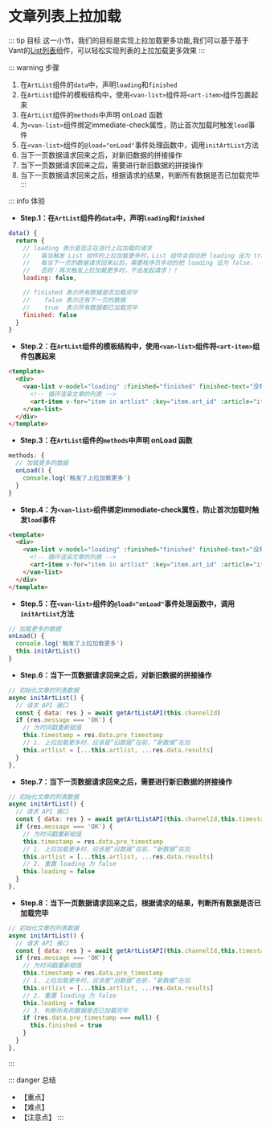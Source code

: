 # 文章列表上拉加载

::: tip 目标
这一小节，我们的目标是实现上拉加载更多功能,我们可以基于基于Vant的[List列表](<https://vant-contrib.gitee.io/vant/#/zh-CN/list>)组件，可以轻松实现列表的上拉加载更多效果
:::

::: warning 步骤

1. 在`ArtList`组件的`data`中，声明`loading`和`finished`
2. 在`ArtList`组件的模板结构中，使用`<van-list>`组件将`<art-item>`组件包裹起来
3. 在`ArtList`组件的`methods`中声明 onLoad 函数
4. 为`<van-list>`组件绑定immediate-check属性，防止首次加载时触发`load`事件
5. 在`<van-list>`组件的`@load="onLoad"`事件处理函数中，调用`initArtList`方法
6. 当下一页数据请求回来之后，对新旧数据的拼接操作
7. 当下一页数据请求回来之后，需要进行新旧数据的拼接操作
8. 当下一页数据请求回来之后，根据请求的结果，判断所有数据是否已加载完毕
:::

::: info 体验

* **Step.1：在`ArtList`组件的`data`中，声明`loading`和`finished`**

```js
data() {
  return {
    // loading 表示是否正在进行上拉加载的请求
    //   每当触发 List 组件的上拉加载更多时，List 组件会自动把 loading 设为 true
    //   每当下一页的数据请求回来以后，需要程序员手动的把 loading 设为 false，
    //   否则：再次触发上拉加载更多时，不会发起请求！！
    loading: false,

    // finished 表示所有数据是否加载完毕
    //    false 表示还有下一页的数据
    //    true  表示所有数据都已加载完毕
    finished: false
  }
}
```

* **Step.2：在`ArtList`组件的模板结构中，使用`<van-list>`组件将`<art-item>`组件包裹起来**

```html
<template>
  <div>
    <van-list v-model="loading" :finished="finished" finished-text="没有更多了" @load="onLoad">
      <!-- 循环渲染文章的列表 -->
      <art-item v-for="item in artlist" :key="item.art_id" :article="item"></art-item>
    </van-list>
  </div>
</template>
```

* **Step.3：在`ArtList`组件的`methods`中声明 onLoad 函数**

```js
methods: {
  // 加载更多的数据
  onLoad() {
    console.log('触发了上拉加载更多')
  }
}
```

* **Step.4：为`<van-list>`组件绑定immediate-check属性，防止首次加载时触发`load`事件**

```html
<template>
  <div>
    <van-list v-model="loading" :finished="finished" finished-text="没有更多了" @load="onLoad" :immediate-check="false">
      <!-- 循环渲染文章的列表 -->
      <art-item v-for="item in artlist" :key="item.art_id" :article="item"></art-item>
    </van-list>
  </div>
</template>
```

* **Step.5：在`<van-list>`组件的`@load="onLoad"`事件处理函数中，调用`initArtList`方法**

```js
// 加载更多的数据
onLoad() {
  console.log('触发了上拉加载更多')
  this.initArtList()
}
```

* **Step.6：当下一页数据请求回来之后，对新旧数据的拼接操作**

```js
// 初始化文章的列表数据
async initArtList() {
  // 请求 API 接口
  const { data: res } = await getArtListAPI(this.channelId)
  if (res.message === 'OK') {
    // 为时间戳重新赋值
    this.timestamp = res.data.pre_timestamp
    // 1. 上拉加载更多时，应该是“旧数据”在前，“新数据”在后
    this.artlist = [...this.artlist, ...res.data.results]
  }
},
```

* **Step.7：当下一页数据请求回来之后，需要进行新旧数据的拼接操作**

```js
// 初始化文章的列表数据
async initArtList() {
  // 请求 API 接口
  const { data: res } = await getArtListAPI(this.channelId,this.timestamp)
  if (res.message === 'OK') {
    // 为时间戳重新赋值
    this.timestamp = res.data.pre_timestamp
    // 1. 上拉加载更多时，应该是“旧数据”在前，“新数据”在后
    this.artlist = [...this.artlist, ...res.data.results]
    // 2. 重置 loading 为 false
    this.loading = false
  }
},
```

* **Step.8：当下一页数据请求回来之后，根据请求的结果，判断所有数据是否已加载完毕**

```js
// 初始化文章的列表数据
async initArtList() {
  // 请求 API 接口
  const { data: res } = await getArtListAPI(this.channelId,this.timestamp)
  if (res.message === 'OK') {
    // 为时间戳重新赋值
    this.timestamp = res.data.pre_timestamp
    // 1. 上拉加载更多时，应该是“旧数据”在前，“新数据”在后
    this.artlist = [...this.artlist, ...res.data.results]
    // 2. 重置 loading 为 false
    this.loading = false
    // 3. 判断所有的数据是否已加载完毕
    if (res.data.pre_timestamp === null) {
      this.finished = true
    }
  }
},
```

:::

::: danger 总结

* 【重点】
* 【难点】
* 【注意点】
:::
